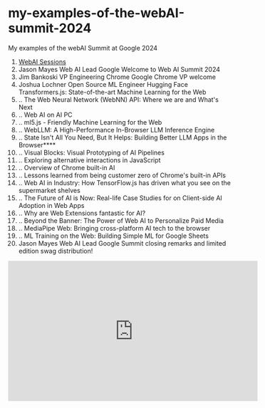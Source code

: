 # my-examples-of-the-webAI-summit-2024
My examples of the webAI Summit at Google 2024

<ol>
<li><a href="[.](https://rsvp.withgoogle.com/events/web-ai-summit-2024/sessions)">WebAI Sessions</a>
<li><a >Jason Mayes Web AI Lead Google </a> Welcome to Web AI Summit 2024
<li><a > Jim Bankoski VP Engineering Chrome </a> Google Chrome VP welcome
<li><a > Joshua Lochner Open Source ML Engineer Hugging Face</a> Transformers.js: State-of-the-art Machine Learning for the Web </li>
<li><a > ..</a> The Web Neural Network (WebNN) API: Where we are and What's Next
<li><a > ..</a> Web AI on AI PC
<li><a > ..</a> ml5.js - Friendly Machine Learning for the Web
<li><a > ..</a> WebLLM: A High-Performance In-Browser LLM Inference Engine
<li><a > ..</a> State Isn't All You Need, But It Helps: Building Better LLM Apps in the Browser****
<li><a > ..</a> Visual Blocks: Visual Prototyping of AI Pipelines
<li><a > ..</a> Exploring alternative interactions in JavaScript
<li><a > ..</a> Overview of Chrome built-in AI
<li><a > ..</a> Lessons learned from being customer zero of Chrome's built-in APIs
<li><a > ..</a> Web AI in Industry: How TensorFlow.js has driven what you see on the supermarket shelves
<li><a > ..</a> The Future of AI is Now: Real-life Case Studies for on Client-side AI Adoption in Web Apps
<li><a > ..</a> Why are Web Extensions fantastic for AI?
<li><a > ..</a> Beyond the Banner: The Power of Web AI to Personalize Paid Media
<li><a > ..</a> MediaPipe Web: Bringing cross-platform AI tech to the browser
<li><a > ..</a> ML Training on the Web: Building Simple ML for Google Sheets
<li><a >Jason Mayes Web AI Lead Google </a> Summit closing remarks and limited edition swag distribution!



</ol>



<iframe width="560" height="315" src="https://www.youtube.com/embed/IUDJ_ul8pto?si=Ehh1_C4DeLHedXSW" title="YouTube video player" frameborder="0" allow="accelerometer; autoplay; clipboard-write; encrypted-media; gyroscope; picture-in-picture; web-share" referrerpolicy="strict-origin-when-cross-origin" allowfullscreen></iframe>
